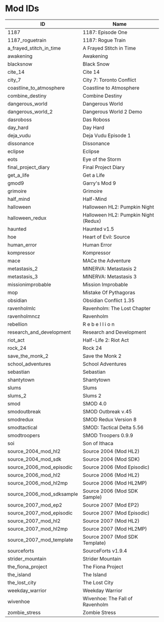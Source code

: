 # Mod IDs

| ID | Name |
| -- | ---- |
| 1187 | 1187: Episode One |
| 1187_roguetrain | 1187: Rogue Train |
| a_frayed_stitch_in_time | A Frayed Stitch in Time |
| awakening | Awakening |
| blacksnow | Black Snow |
| cite_14 | Cite 14 |
| city_7 | City 7: Toronto Conflict |
| coastline_to_atmosphere | Coastline to Atmosphere |
| combine_destiny | Combine Destiny |
| dangerous_world | Dangerous World |
| dangerous_world_2 | Dangerous World 2 Demo |
| dasroboss | Das Roboss |
| day_hard | Day Hard |
| deja_vudu | Deja Vudu Episode 1 |
| dissonance | Dissonance |
| eclipse | Eclipse |
| eots | Eye of the Storm |
| final_project_diary | Final Project Diary |
| get_a_life | Get a Life |
| gmod9 | Garry's Mod 9 |
| grimoire | Grimoire |
| half_mind | Half-Mind |
| halloween | Halloween HL2: Pumpkin Night |
| halloween_redux | Halloween HL2: Pumpkin Night (Redux) |
| haunted | Haunted v1.5 |
| hoe | Heart of Evil: Source |
| human_error | Human Error |
| kompressor | Kompressor |
| mace | MACe the Adventure |
| metastasis_2 | MINERVA: Metastasis 2 |
| metastasis_3 | MINERVA: Metastasis 3 |
| missionimprobable | Mission Improbable |
| mop | Mistake Of Pythagoras |
| obsidian | Obsidian Conflict 1.35 |
| ravenholmlc | Ravenholm: The Lost Chapter |
| ravenholmncz | Ravenholm |
| rebellion | R e b e l l i o n |
| research_and_development | Research and Development |
| riot_act | Half-Life 2: Riot Act |
| rock_24 | Rock 24 |
| save_the_monk_2 | Save the Monk 2 |
| school_adventures | School Adventures |
| sebastian | Sebastian |
| shantytown | Shantytown |
| slums | Slums |
| slums_2 | Slums 2 |
| smod | SMOD 4.0 |
| smodoutbreak | SMOD Outbreak v.45 |
| smodredux | SMOD Redux Version 8 |
| smodtactical | SMOD: Tactical Delta 5.56 |
| smodtroopers | SMOD Troopers 0.9.9 |
| soi | Son of Ithaca |
| source_2004_mod_hl2 | Source 2004 (Mod HL2) |
| source_2004_mod_sdk | Source 2004 (Mod SDK) |
| source_2006_mod_episodic | Source 2006 (Mod Episodic) |
| source_2006_mod_hl2 | Source 2006 (Mod HL2) |
| source_2006_mod_hl2mp | Source 2006 (Mod HL2MP) |
| source_2006_mod_sdksample | Source 2006 (Mod SDK Sample) |
| source_2007_mod_ep2 | Source 2007 (Mod EP2) |
| source_2007_mod_episodic | Source 2007 (Mod Episodic) |
| source_2007_mod_hl2 | Source 2007 (Mod HL2) |
| source_2007_mod_hl2mp | Source 2007 (Mod HL2MP) |
| source_2007_mod_template | Source 2007 (Mod SDK Template) |
| sourceforts | SourceForts v1.9.4 |
| strider_mountain | Strider Mountain |
| the_fiona_project | The Fiona Project |
| the_island | The Island |
| the_lost_city | The Lost City |
| weekday_warrior | Weekday Warrior |
| wivenhoe | Wivenhoe: The Fall of Ravenholm |
| zombie_stress | Zombie Stress |
